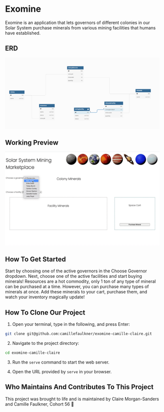 # Exomine

Exomine is an application that lets governors of different colonies in our Solar System purchase minerals from various mining facilities that humans have established.


## ERD

![erd for project](./images/exomineerd.png)

## Working Preview

![gif of project](./images/exominevid.gif)


## How To Get Started
Start by choosing one of the active governors in the Choose Governor dropdown. Next, choose one of the active facilities and start buying minerals!
Resources are a hot commodity, only 1 ton of any type of mineral can be purchased at a time. However, you can purchase many types of minerals at once. 
Add these minerals to your cart, purchase them, and watch your inventory magically update!

## How To Clone Our Project
1. Open your terminal, type in the following, and press Enter:
```sh
git clone git@github.com:camillefaulkner/exomine-camille-claire.git
```

2. Navigate to the project directory:
```sh
cd exomine-camille-claire
```

3. Run the `serve` command to start the web server.

4. Open the URL provided by `serve` in your browser.


## Who Maintains And Contributes To This Project
This project was brought to life and is maintained by Claire Morgan-Sanders and Camille Faulkner, Cohort 56 :blue_heart:
